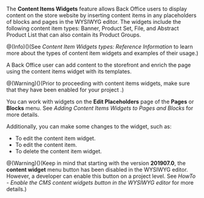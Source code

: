 The **Content Items Widgets** feature allows Back Office users to display content on the store website by inserting content items in any placeholders of blocks and pages in the WYSIWYG editor. The widgets include the following content item types: Banner, Product Set, File, and Abstract Product List that can also contain its Product Groups.

@(Info)()(See _Content Item Widgets types: Reference Information_ to learn more about the types of content item widgets and examples of their usage.)

A Back Office user can add content to the storefront and enrich the page using the content items widget with its templates.

@(Warning)()(Prior to proceeding with content items widgets, make sure that they have been enabled for your project <!-- link to IG-->.)

You can work with widgets on the **Edit Placeholders** page of the **Pages** or **Blocks** menu. See _Adding Content Items Widgets to Pages and Blocks_ for more details.

<!-- ../../../Resources/Images/CMS/Content Item Widgets/content-item-menu-page.png -->
Additionally, you can make some changes to the widget, such as:

* To edit the content item widget.
* To edit the content item.
* To delete the content item widget.

@(Warning)()(Keep in mind that starting with the version **201907.0**, the **content widget** menu button has been disabled in the WYSIWYG editor. However, a developer can enable this button on a project level. See _HowTo - Enable the CMS content widgets button in the WYSIWYG editor_ for more details.)

<!--_Last review date: Jul 18, 2019_

by Yuliia Boiko-->


